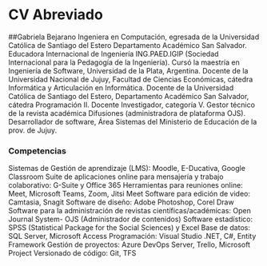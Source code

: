 # CV Abreviado

##Gabriela Bejarano
Ingeniera en Computación, egresada de la Universidad Católica de Santiago del Estero Departamento Académico San Salvador. 
Educadora Internacional de Ingeniería ING.PAED.IGIP (Sociedad Internacional para la Pedagogía de la Ingeniería). 
Cursó la maestría en Ingeniería de Software, Universidad de la Plata, Argentina.
Docente de la Universidad Nacional de Jujuy, Facultad de Ciencias Económicas, cátedra Informática y Articulación en Informática. 
Docente de la Universidad Católica de Santiago del Estero, Departamento Académico San Salvador, cátedra Programación II. 
Docente Investigador, categoría V. 
Gestor técnico de la revista académica Difusiones (administradora de plataforma OJS).
Desarrollador de software, Área Sistemas del Ministerio de Educación de la prov. de Jujuy.

### Competencias
Sistemas de Gestión de aprendizaje (LMS): Moodle, E-Ducativa, Google Classroom
Suite de aplicaciones online para mensajería y trabajo colaborativo: G-Suite y Office 365
Herramientas para reuniones online: Meet, Microsoft Teams, Zoom, Jitsi Meet
Software para edición de video: Camtasia, Snagit
Software de diseño: Adobe Photoshop, Corel Draw
Software para la administración de revistas científicas/académicas: Open Journal System- OJS (Administrador de contenidos)
Software estadístico: SPSS (Statistical Package for the Social Sciences) y Excel
Base de datos: SQL Server, Microsoft Access
Programación: Visual Studio .NET, C#, Entity Framework
Gestión de proyectos: Azure DevOps Server, Trello, Microsoft Project
Versionado de código: Git, TFS

